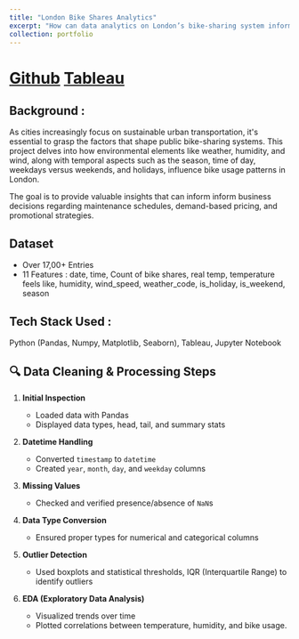 ```yaml
---
title: "London Bike Shares Analytics"
excerpt: "How can data analytics on London’s bike-sharing system inform business decisions regarding maintenance schedules, demand-based pricing, and promotional strategies ?<br/><img src='/images/500x300.png'>"
collection: portfolio
---
```


# [Github](https://github.com/mlaryan/London-Bike-Sharing-Dataset) [Tableau](https://public.tableau.com/app/profile/aryan.dhanawade7402/viz/LondonBikeShareAnalytics/D1)

## Background :
As cities increasingly focus on sustainable urban transportation, it's essential to grasp the factors that shape public bike-sharing systems. This project delves into how environmental elements like weather, humidity, and wind, along with temporal aspects such as the season, time of day, weekdays versus weekends, and holidays, influence bike usage patterns in London.

The goal is to provide valuable insights that can inform inform business decisions regarding maintenance schedules, demand-based pricing, and promotional strategies.

## Dataset
- Over 17,00+ Entries
- 11 Features : date, time, Count of bike shares, real temp, temperature feels like, humidity, wind_speed, weather_code, is_holiday, is_weekend, season

## Tech Stack Used :
Python (Pandas, Numpy, Matplotlib, Seaborn), Tableau, Jupyter Notebook


## 🔍 Data Cleaning & Processing Steps

1. **Initial Inspection**
   - Loaded data with Pandas
   - Displayed data types, head, tail, and summary stats

2. **Datetime Handling**
   - Converted `timestamp` to `datetime`
   - Created `year`, `month`, `day`, and `weekday` columns

3. **Missing Values**
   - Checked and verified presence/absence of `NaN`s

4. **Data Type Conversion**
   - Ensured proper types for numerical and categorical columns

5. **Outlier Detection**
   - Used boxplots and statistical thresholds, IQR (Interquartile Range) to identify outliers

6. **EDA (Exploratory Data Analysis)**
   - Visualized trends over time
   - Plotted correlations between temperature, humidity, and bike usage.
